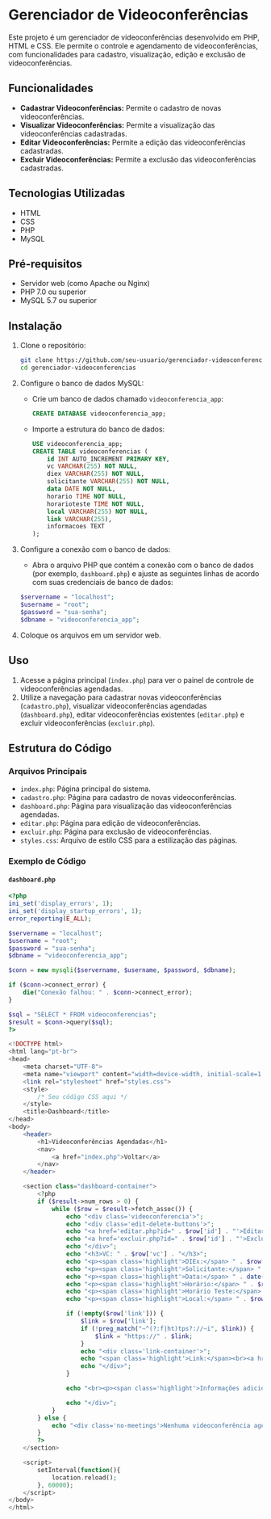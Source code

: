 # Gerenciador de Videoconferências

Este projeto é um gerenciador de videoconferências desenvolvido em PHP, HTML e CSS. Ele permite o controle e agendamento de videoconferências, com funcionalidades para cadastro, visualização, edição e exclusão de videoconferências.

## Funcionalidades

- **Cadastrar Videoconferências:** Permite o cadastro de novas videoconferências.
- **Visualizar Videoconferências:** Permite a visualização das videoconferências cadastradas.
- **Editar Videoconferências:** Permite a edição das videoconferências cadastradas.
- **Excluir Videoconferências:** Permite a exclusão das videoconferências cadastradas.

## Tecnologias Utilizadas

- HTML
- CSS
- PHP
- MySQL

## Pré-requisitos

- Servidor web (como Apache ou Nginx)
- PHP 7.0 ou superior
- MySQL 5.7 ou superior

## Instalação

1. Clone o repositório:
    ```bash
    git clone https://github.com/seu-usuario/gerenciador-videoconferencias.git
    cd gerenciador-videoconferencias
    ```

2. Configure o banco de dados MySQL:

    - Crie um banco de dados chamado `videoconferencia_app`:
        ```sql
        CREATE DATABASE videoconferencia_app;
        ```

    - Importe a estrutura do banco de dados:
        ```sql
        USE videoconferencia_app;
        CREATE TABLE videoconferencias (
            id INT AUTO_INCREMENT PRIMARY KEY,
            vc VARCHAR(255) NOT NULL,
            diex VARCHAR(255) NOT NULL,
            solicitante VARCHAR(255) NOT NULL,
            data DATE NOT NULL,
            horario TIME NOT NULL,
            horarioteste TIME NOT NULL,
            local VARCHAR(255) NOT NULL,
            link VARCHAR(255),
            informacoes TEXT
        );
        ```

3. Configure a conexão com o banco de dados:

    - Abra o arquivo PHP que contém a conexão com o banco de dados (por exemplo, `dashboard.php`) e ajuste as seguintes linhas de acordo com suas credenciais de banco de dados:
    ```php
    $servername = "localhost";
    $username = "root";
    $password = "sua-senha";
    $dbname = "videoconferencia_app";
    ```

4. Coloque os arquivos em um servidor web.

## Uso

1. Acesse a página principal (`index.php`) para ver o painel de controle de videoconferências agendadas.
2. Utilize a navegação para cadastrar novas videoconferências (`cadastro.php`), visualizar videoconferências agendadas (`dashboard.php`), editar videoconferências existentes (`editar.php`) e excluir videoconferências (`excluir.php`).

## Estrutura do Código

### Arquivos Principais

- `index.php`: Página principal do sistema.
- `cadastro.php`: Página para cadastro de novas videoconferências.
- `dashboard.php`: Página para visualização das videoconferências agendadas.
- `editar.php`: Página para edição de videoconferências.
- `excluir.php`: Página para exclusão de videoconferências.
- `styles.css`: Arquivo de estilo CSS para a estilização das páginas.

### Exemplo de Código

#### `dashboard.php`

```php
<?php
ini_set('display_errors', 1);
ini_set('display_startup_errors', 1);
error_reporting(E_ALL);

$servername = "localhost";
$username = "root";
$password = "sua-senha";
$dbname = "videoconferencia_app";

$conn = new mysqli($servername, $username, $password, $dbname);

if ($conn->connect_error) {
    die("Conexão falhou: " . $conn->connect_error);
}

$sql = "SELECT * FROM videoconferencias";
$result = $conn->query($sql);
?>

<!DOCTYPE html>
<html lang="pt-br">
<head>
    <meta charset="UTF-8">
    <meta name="viewport" content="width=device-width, initial-scale=1.0">
    <link rel="stylesheet" href="styles.css">
    <style>
        /* Seu código CSS aqui */
    </style>
    <title>Dashboard</title>
</head>
<body>
    <header>
        <h1>Videoconferências Agendadas</h1>
        <nav>
            <a href="index.php">Voltar</a>
        </nav>
    </header>

    <section class="dashboard-container">
        <?php
        if ($result->num_rows > 0) {
            while ($row = $result->fetch_assoc()) {
                echo "<div class='videoconferencia'>";
                echo "<div class='edit-delete-buttons'>";
                echo "<a href='editar.php?id=" . $row['id'] . "'>Editar</a>";
                echo "<a href='excluir.php?id=" . $row['id'] . "'>Excluir</a>";
                echo "</div>";
                echo "<h3>VC: " . $row['vc'] . "</h3>";
                echo "<p><span class='highlight'>DIEx:</span> " . $row['diex'] . "</p>";
                echo "<p><span class='highlight'>Solicitante:</span> " . $row['solicitante'] . "</p>";
                echo "<p><span class='highlight'>Data:</span> " . date('d/m/Y', strtotime($row['data'])) . "</p>";
                echo "<p><span class='highlight'>Horário:</span> " . $row['horario'] . "</p>";
                echo "<p><span class='highlight'>Horário Teste:</span> " . $row['horarioteste'] . "</p>";
                echo "<p><span class='highlight'>Local:</span> " . $row['local'] . "</p>";

                if (!empty($row['link'])) {
                    $link = $row['link'];
                    if (!preg_match("~^(?:f|ht)tps?://~i", $link)) {
                        $link = "https://" . $link;
                    }
                    echo "<div class='link-container'>";
                    echo "<span class='highlight'>Link:</span><br><a href='{$link}' target='_blank'>{$link}</a>";
                    echo "</div>";
                }

                echo "<br><p><span class='highlight'>Informações adicionais:</span> " . $row['informacoes'] . "</p>";

                echo "</div>";
            }
        } else {
            echo "<div class='no-meetings'>Nenhuma videoconferência agendada.</div>";
        }
        ?>
    </section>

    <script>
        setInterval(function(){
            location.reload();
        }, 60000);
    </script>
</body>
</html>
